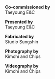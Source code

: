 **Co-commissioned by**  
Taeyoung E&C

**Presented by**  
Taeyoung E&C

**Fabricated by**  
Studio Sungshin  

**Photography by**  
Kimchi and Chips

**Videography by**  
Kimchi and Chips